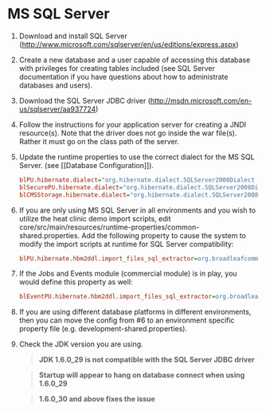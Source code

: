 # MS SQL Server

1. Download and install SQL Server (http://www.microsoft.com/sqlserver/en/us/editions/express.aspx)

2. Create a new database and a user capable of accessing this database with privileges for creating tables included (see SQL Server documentation if you have questions about how to administrate databases and users).

3. Download the SQL Server JDBC driver (http://msdn.microsoft.com/en-us/sqlserver/aa937724)

4. Follow the instructions for your application server for creating a JNDI resource(s). Note that the driver does not go inside the war file(s). Rather it must go on the class path of the server.

5. Update the runtime properties to use the correct dialect for the MS SQL Server. (see [[Database Configuration]]).

    ```ini
    blPU.hibernate.dialect="org.hibernate.dialect.SQLServer2008Dialect
    blSecurePU.hibernate.dialect="org.hibernate.dialect.SQLServer2008Dialect
    blCMSStorage.hibernate.dialect="org.hibernate.dialect.SQLServer2008Dialect
    ```

6. If you are only using MS SQL Server in all environments and you wish to utilize the heat clinic demo import scripts, edit core/src/main/resources/runtime-properties/common-shared.properties. Add the following property to cause the system to modify the import scripts at runtime for SQL Server compatibility:

    ```ini
    blPU.hibernate.hbm2ddl.import_files_sql_extractor=org.broadleafcommerce.common.util.sql.importsql.DemoSqlServerSingleLineSqlCommandExtractor
    ```
    
7. If the Jobs and Events module (commercial module) is in play, you would define this property as well:

    ```ini
    blEventPU.hibernate.hbm2ddl.import_files_sql_extractor=org.broadleafcommerce.common.util.sql.importsql.DemoSqlServerSingleLineSqlCommandExtractor
    ```
    
8. If you are using different database platforms in different environments, then you can move the config from #6 to an environment specific property file (e.g. development-shared.properties).

9. Check the JDK version you are using.

    > **JDK 1.6.0_29 is not compatible with the SQL Server JDBC driver**

    > **Startup will appear to hang on database connect when using 1.6.0_29**

    > **1.6.0_30 and above fixes the issue**
